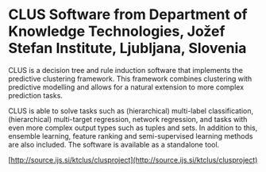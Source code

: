# CLUS Software from Department of Knowledge Technologies, Jožef Stefan Institute, Ljubljana, Slovenia

CLUS is a decision tree and rule induction software that implements the predictive clustering framework.
This framework combines clustering with predictive modelling and allows for a natural extension to more complex prediction tasks. 

CLUS is able to solve tasks such as (hierarchical) multi-label classification, (hierarchical) multi-target regression, network regression, and tasks with even more complex output types such as tuples and sets. In addition to this, ensemble learning, feature ranking and semi-supervised learning methods are also included. The software is available as a standalone tool.  

[http://source.ijs.si/ktclus/clusproject](http://source.ijs.si/ktclus/clusproject)